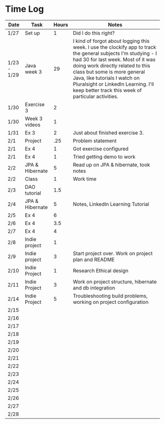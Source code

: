 # Time Log

| Date | Task | Hours | Notes|
|------|------|-------|------|
| 1/27| Set up | 1 | Did I do this right? |
| 1/23 - 1/29 | Java week 3 | 29 | I kind of forgot about logging this week. I use the clockify app to track the general subjects I'm studying - I had 30 for last week. Most of it was doing work directly related to this class but some is more general Java, like tutorials I watch on Pluralsight or LinkedIn Learning. I'll keep better track this week of particular activities. |
| 1/30 | Exercise 3 | 2 | |
| 1/30 | Week 3 videos | 1 | |
| 1/31 | Ex 3 | 2 | Just about finished exercise 3. |
| 2/1  | Project | .25 | Problem statement |
| 2/1  | Ex 4 | 1 | Got exercise configured |
| 2/1  | Ex 4 | 1 | Tried getting demo to work |
| 2/2  | JPA & Hibernate | 5 | Read up on JPA & hibernate, took notes |
| 2/2  | Class | 1 | Work time |
| 2/3  | DAO tutorial | 1.5 |  |
| 2/4  | JPA & Hibernate | 5 | Notes, LinkedIn Learning Tutorial |
| 2/5  | Ex 4 | 6 |  |
| 2/6  | Ex 4 | 3.5 |  |
| 2/7  | Ex 4 | 4 |  |
| 2/8  | Indie project | 1 |  |
| 2/9  | Indie project | 3 | Start project over. Work on project plan and README |
| 2/10 | Indie Project | 1 | Research Ethical design |
| 2/11 | Indie Project | 3 | Work on project structure, hibernate and db integration |
| 2/14 | Indie Project | 5 | Troubleshooting build problems, working on project configuration|
| 2/15 |               |   |                |
| 2/16 |               |   |                |
| 2/17 |               |   |                |
| 2/18 |               |   |                |
| 2/19 |               |   |                |
| 2/20 |               |   |                |
| 2/21 |               |   |                |
| 2/22 |               |   |                |
| 2/23 |               |   |                |
| 2/24 |               |   |                |
| 2/25 |               |   |                |
| 2/26 |               |   |                |
| 2/27 |               |   |                |
| 2/28 |               |   |                |

